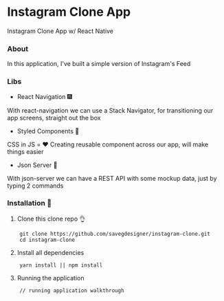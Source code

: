 # Instagram Clone App

Instagram Clone App w/ React Native

### About

In this application, I've built a simple version of Instagram's Feed

### Libs

- React Navigation :fireworks:

With react-navigation we can use a Stack Navigator, for transitioning our app screens, straight out the box

- Styled Components :nail_care:

CSS in JS = :heart:
Creating reusable component across our app, will make things easier

- Json Server :page_with_curl:

With json-server we can have a REST API with some mockup data, just by typing 2 commands

### Installation :construction_worker:

1. Clone this clone repo :ok_hand:

```
    git clone https://github.com/savegdesigner/instagram-clone.git
    cd instagram-clone

```

2. Install all dependencies

```
    yarn install || npm install

```

3. Running the application

```
    // running application walkthrough

```

